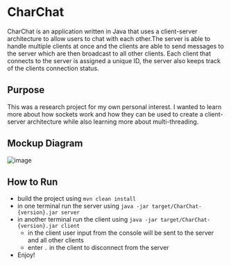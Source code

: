 # CharChat

CharChat is an application written in Java that uses a client-server architecture to allow users to chat with each 
other.The server is able to handle multiple clients at once and the clients are able to send messages to the server
which are then broadcast to all other clients. Each client that connects to the server is assigned a unique ID, the
server also keeps track of the clients connection status.

## Purpose

This was a research project for my own personal interest. I wanted to learn more about how sockets work and how they
can be used to create a client-server architecture while also learning more about multi-threading.

## Mockup Diagram
![image](https://user-images.githubusercontent.com/30878588/204161330-2608b4ee-8f7a-4c53-9bf9-8020982c8f43.png)

## How to Run

- build the project using `mvn clean install`
- in one terminal run the server using `java -jar target/CharChat-{version}.jar server`
- in another terminal run the client using `java -jar target/CharChat-{version}.jar client`
  - in the client user input from the console will be sent to the server and all other clients
  - enter `.` in the client to disconnect from the server
- Enjoy!

